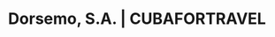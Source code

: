 ---
title: "Dorsemo, S.A. | CUBAFORTRAVEL"
url: /miramar-playa-la-habana/dorsemo-s-a-cubafortravel/
shop: Reisebüro
---